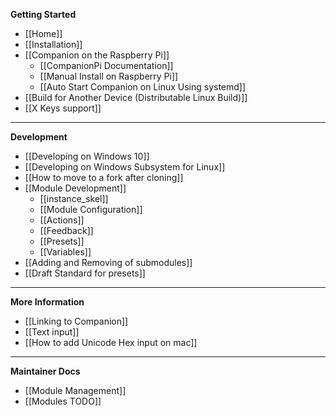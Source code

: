 **Getting Started**
* [[Home]]
* [[Installation]]
* [[Companion on the Raspberry Pi]]
  * [[CompanionPi Documentation]]
  * [[Manual Install on Raspberry Pi]]
  * [[Auto Start Companion on Linux Using systemd]]
* [[Build for Another Device (Distributable Linux Build)]]
* [[X Keys support]]

---

**Development**
* [[Developing on Windows 10]]
* [[Developing on Windows Subsystem for Linux]]
* [[How to move to a fork after cloning]]
* [[Module Development]]
  * [[instance_skel]]
  * [[Module Configuration]]
  * [[Actions]]
  * [[Feedback]]
  * [[Presets]]
  * [[Variables]]
* [[Adding and Removing of submodules]]
* [[Draft Standard for presets]]

---

**More Information**
* [[Linking to Companion]]
* [[Text input]]
* [[How to add Unicode Hex input on mac]]

---

**Maintainer Docs**
* [[Module Management]]
* [[Modules TODO]]